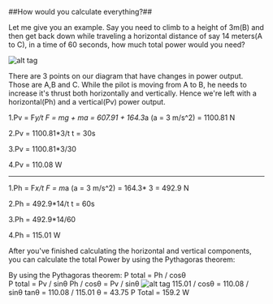 ##How would you calculate everything?##

Let me give you an example. Say you need to climb to a height of 3m(B) and then get back down while traveling a horizontal distance of say 14 meters(A to C), in a time of 60 seconds, how much total power would you need?

![alt tag](http://i.imgur.com/bw9koSm.png)

There are 3 points on our diagram that have changes in power output. Those are A,B and C.
While the pilot is moving from A to B, he needs to increase it's thrust both horizontally and vertically.
Hence we're left with a horizontal(Ph) and a vertical(Pv) power output.

1.Pv = F*y/t 		 F = mg + ma = 607.91 + 164.3*a (a = 3 m/s^2) = 1100.81 N

2.Pv = 1100.81*3/t		t = 30s

3.Pv = 1100.81*3/30

4.Pv = 110.08 W

***

1.Ph = F*x/t		F = m*a (a = 3 m/s^2) = 164.3* 3 = 492.9 N

2.Ph = 492.9*14/t		t = 60s

3.Ph = 492.9*14/60

4.Ph = 115.01 W

After you've finished calculating the horizontal and vertical components, you can calculate the total Power by using the Pythagoras theorem:

By  using the Pythagoras theorem:
P total = Ph / cosθ  
P total = Pv / sinθ	
Ph / cosθ = Pv / sinθ                                 ![alt tag](http://i.imgur.com/bcWE1u4.png)
115.01 / cosθ = 110.08 / sinθ
tanθ = 110.08  / 115.01
θ = 43.75
P Total = 159.2 W



